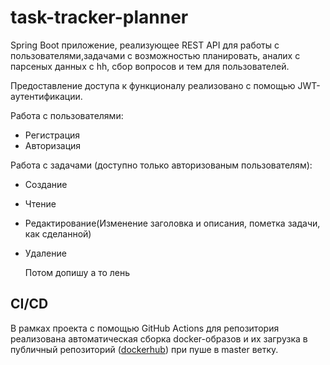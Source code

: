# task-tracker-planner
Spring Boot приложение, реализующее REST API для работы с пользователями,задачами с возможностью планировать, аналих с парсеных данных с hh, сбор вопросов и тем для пользователей.

Предоставление доступа к функционалу реализовано с помощью JWT-аутентификации.

Работа с пользователями:

- Регистрация
- Авторизация

Работа с задачами (доступно только авторизованым пользователям):

- Создание
- Чтение
- Редактирование(Изменение заголовка и описания, пометка задачи, как сделанной)
- Удаление

  Потом допишу а то лень

## CI/CD
В рамках проекта с помощью GitHub Actions для репозитория реализована автоматическая сборка docker-образов и их загрузка в публичный репозиторий ([dockerhub](https://hub.docker.com/)) при пуше в master ветку.
